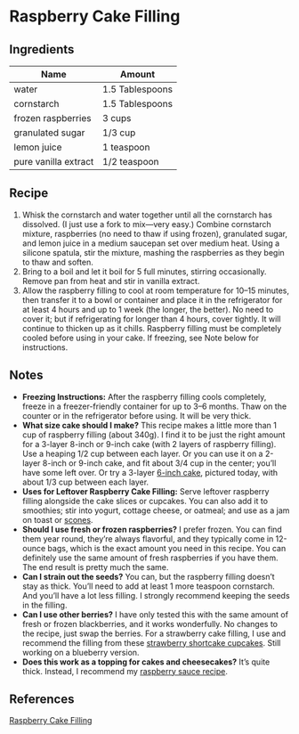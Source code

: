 # Raspberry Cake Filling

## Ingredients

| Name                 | Amount          |
| -------------------- | --------------- |
| water                | 1.5 Tablespoons |
| cornstarch           | 1.5 Tablespoons |
| frozen raspberries   | 3 cups          |
| granulated sugar     | 1/3 cup         |
| lemon juice          | 1 teaspoon      |
| pure vanilla extract | 1/2 teaspoon    |

## Recipe

1. Whisk the cornstarch and water together until all the cornstarch has dissolved. (I just use a fork to mix—very easy.) Combine cornstarch mixture, raspberries (no need to thaw if using frozen), granulated sugar, and lemon juice in a medium saucepan set over medium heat. Using a silicone spatula, stir the mixture, mashing the raspberries as they begin to thaw and soften.
2. Bring to a boil and let it boil for 5 full minutes, stirring occasionally. Remove pan from heat and stir in vanilla extract.
3. Allow the raspberry filling to cool at room temperature for 10–15 minutes, then transfer it to a bowl or container and place it in the refrigerator for at least 4 hours and up to 1 week (the longer, the better). No need to cover it; but if refrigerating for longer than 4 hours, cover tightly. It will continue to thicken up as it chills. Raspberry filling must be completely cooled before using in your cake. If freezing, see Note below for instructions.

## Notes

- **Freezing Instructions:** After the raspberry filling cools completely, freeze in a freezer-friendly container for up to 3–6 months. Thaw on the counter or in the refrigerator before using. It will be very thick.
- **What size cake should I make?** This recipe makes a little more than 1 cup of raspberry filling (about 340g). I find it to be just the right amount for a 3-layer 8-inch or 9-inch cake (with 2 layers of raspberry filling). Use a heaping 1/2 cup between each layer. Or you can use it on a 2-layer 8-inch or 9-inch cake, and fit about 3/4 cup in the center; you’ll have some left over. Or try a 3-layer [6-inch cake](https://sallysbakingaddiction.com/6-inch-cake-recipes/), pictured today, with about 1/3 cup between each layer.
- **Uses for Leftover Raspberry Cake Filling:** Serve leftover raspberry filling alongside the cake slices or cupcakes. You can also add it to smoothies; stir into yogurt, cottage cheese, or oatmeal; and use as a jam on toast or [scones](https://sallysbakingaddiction.com/scones-recipe/).
- **Should I use fresh or frozen raspberries?** I prefer frozen. You can find them year round, they’re always flavorful, and they typically come in 12-ounce bags, which is the exact amount you need in this recipe. You can definitely use the same amount of fresh raspberries if you have them. The end result is pretty much the same.
- **Can I strain out the seeds?** You can, but the raspberry filling doesn’t stay as thick. You’ll need to add at least 1 more teaspoon cornstarch. And you’ll have a lot less filling. I strongly recommend keeping the seeds in the filling.
- **Can I use other berries?** I have only tested this with the same amount of fresh or frozen blackberries, and it works wonderfully. No changes to the recipe, just swap the berries. For a strawberry cake filling, I use and recommend the filling from these [strawberry shortcake cupcakes](https://sallysbakingaddiction.com/strawberry-shortcake-cupcakes/). Still working on a blueberry version.
- **Does this work as a topping for cakes and cheesecakes?** It’s quite thick. Instead, I recommend my [raspberry sauce recipe](https://sallysbakingaddiction.com/raspberry-dessert-sauce/).

## References

[Raspberry Cake Filling](https://sallysbakingaddiction.com/raspberry-cake-filling/)
